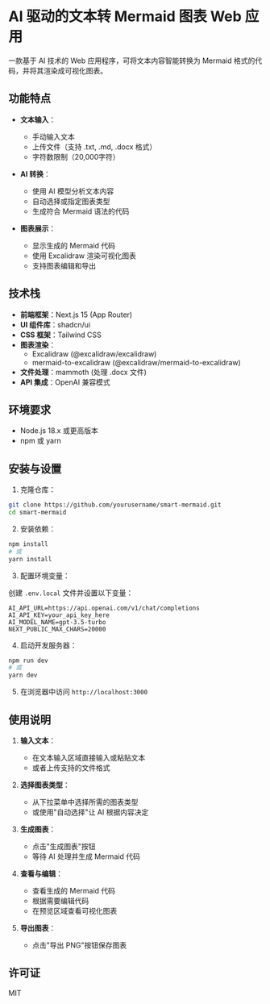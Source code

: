 # AI 驱动的文本转 Mermaid 图表 Web 应用

一款基于 AI 技术的 Web 应用程序，可将文本内容智能转换为 Mermaid 格式的代码，并将其渲染成可视化图表。

## 功能特点

- **文本输入**：
  - 手动输入文本
  - 上传文件（支持 .txt, .md, .docx 格式）
  - 字符数限制（20,000字符）

- **AI 转换**：
  - 使用 AI 模型分析文本内容
  - 自动选择或指定图表类型
  - 生成符合 Mermaid 语法的代码

- **图表展示**：
  - 显示生成的 Mermaid 代码
  - 使用 Excalidraw 渲染可视化图表
  - 支持图表编辑和导出

## 技术栈

- **前端框架**：Next.js 15 (App Router)
- **UI 组件库**：shadcn/ui
- **CSS 框架**：Tailwind CSS
- **图表渲染**：
  - Excalidraw (@excalidraw/excalidraw)
  - mermaid-to-excalidraw (@excalidraw/mermaid-to-excalidraw)
- **文件处理**：mammoth (处理 .docx 文件)
- **API 集成**：OpenAI 兼容模式

## 环境要求

- Node.js 18.x 或更高版本
- npm 或 yarn

## 安装与设置

1. 克隆仓库：

```bash
git clone https://github.com/yourusername/smart-mermaid.git
cd smart-mermaid
```

2. 安装依赖：

```bash
npm install
# 或
yarn install
```

3. 配置环境变量：

创建 `.env.local` 文件并设置以下变量：

```
AI_API_URL=https://api.openai.com/v1/chat/completions
AI_API_KEY=your_api_key_here
AI_MODEL_NAME=gpt-3.5-turbo
NEXT_PUBLIC_MAX_CHARS=20000
```

4. 启动开发服务器：

```bash
npm run dev
# 或
yarn dev
```

5. 在浏览器中访问 `http://localhost:3000`

## 使用说明

1. **输入文本**：
   - 在文本输入区域直接输入或粘贴文本
   - 或者上传支持的文件格式

2. **选择图表类型**：
   - 从下拉菜单中选择所需的图表类型
   - 或使用"自动选择"让 AI 根据内容决定

3. **生成图表**：
   - 点击"生成图表"按钮
   - 等待 AI 处理并生成 Mermaid 代码

4. **查看与编辑**：
   - 查看生成的 Mermaid 代码
   - 根据需要编辑代码
   - 在预览区域查看可视化图表

5. **导出图表**：
   - 点击"导出 PNG"按钮保存图表

## 许可证

MIT
